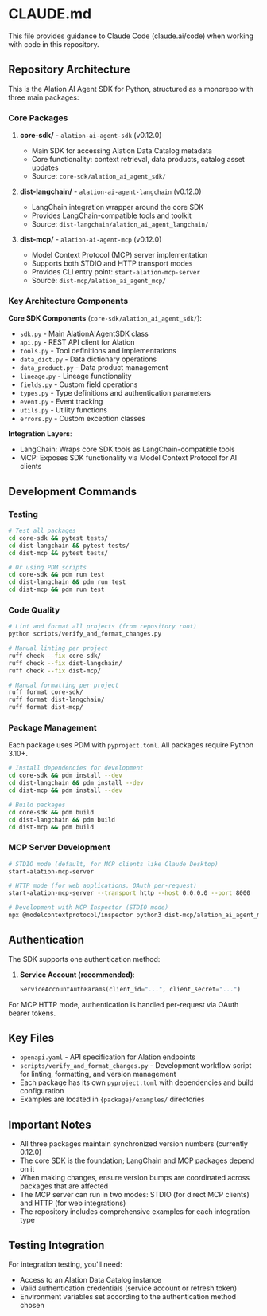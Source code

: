 # CLAUDE.md

This file provides guidance to Claude Code (claude.ai/code) when working with code in this repository.

## Repository Architecture

This is the Alation AI Agent SDK for Python, structured as a monorepo with three main packages:

### Core Packages

1. **core-sdk/** - `alation-ai-agent-sdk` (v0.12.0)
   - Main SDK for accessing Alation Data Catalog metadata
   - Core functionality: context retrieval, data products, catalog asset updates
   - Source: `core-sdk/alation_ai_agent_sdk/`

2. **dist-langchain/** - `alation-ai-agent-langchain` (v0.12.0)
   - LangChain integration wrapper around the core SDK
   - Provides LangChain-compatible tools and toolkit
   - Source: `dist-langchain/alation_ai_agent_langchain/`

3. **dist-mcp/** - `alation-ai-agent-mcp` (v0.12.0)
   - Model Context Protocol (MCP) server implementation
   - Supports both STDIO and HTTP transport modes
   - Provides CLI entry point: `start-alation-mcp-server`
   - Source: `dist-mcp/alation_ai_agent_mcp/`

### Key Architecture Components

**Core SDK Components** (`core-sdk/alation_ai_agent_sdk/`):
- `sdk.py` - Main AlationAIAgentSDK class
- `api.py` - REST API client for Alation
- `tools.py` - Tool definitions and implementations
- `data_dict.py` - Data dictionary operations
- `data_product.py` - Data product management
- `lineage.py` - Lineage functionality
- `fields.py` - Custom field operations
- `types.py` - Type definitions and authentication parameters
- `event.py` - Event tracking
- `utils.py` - Utility functions
- `errors.py` - Custom exception classes

**Integration Layers**:
- LangChain: Wraps core SDK tools as LangChain-compatible tools
- MCP: Exposes SDK functionality via Model Context Protocol for AI clients

## Development Commands

### Testing
```bash
# Test all packages
cd core-sdk && pytest tests/
cd dist-langchain && pytest tests/
cd dist-mcp && pytest tests/

# Or using PDM scripts
cd core-sdk && pdm run test
cd dist-langchain && pdm run test
cd dist-mcp && pdm run test
```

### Code Quality
```bash
# Lint and format all projects (from repository root)
python scripts/verify_and_format_changes.py

# Manual linting per project
ruff check --fix core-sdk/
ruff check --fix dist-langchain/
ruff check --fix dist-mcp/

# Manual formatting per project
ruff format core-sdk/
ruff format dist-langchain/
ruff format dist-mcp/
```

### Package Management
Each package uses PDM with `pyproject.toml`. All packages require Python 3.10+.

```bash
# Install dependencies for development
cd core-sdk && pdm install --dev
cd dist-langchain && pdm install --dev
cd dist-mcp && pdm install --dev

# Build packages
cd core-sdk && pdm build
cd dist-langchain && pdm build
cd dist-mcp && pdm build
```

### MCP Server Development
```bash
# STDIO mode (default, for MCP clients like Claude Desktop)
start-alation-mcp-server

# HTTP mode (for web applications, OAuth per-request)
start-alation-mcp-server --transport http --host 0.0.0.0 --port 8000

# Development with MCP Inspector (STDIO mode)
npx @modelcontextprotocol/inspector python3 dist-mcp/alation_ai_agent_mcp/server.py
```

## Authentication

The SDK supports one authentication method:

1. **Service Account (recommended)**:
   ```python
   ServiceAccountAuthParams(client_id="...", client_secret="...")
   ```

For MCP HTTP mode, authentication is handled per-request via OAuth bearer tokens.

## Key Files

- `openapi.yaml` - API specification for Alation endpoints
- `scripts/verify_and_format_changes.py` - Development workflow script for linting, formatting, and version management
- Each package has its own `pyproject.toml` with dependencies and build configuration
- Examples are located in `{package}/examples/` directories

## Important Notes

- All three packages maintain synchronized version numbers (currently 0.12.0)
- The core SDK is the foundation; LangChain and MCP packages depend on it
- When making changes, ensure version bumps are coordinated across packages that are affected
- The MCP server can run in two modes: STDIO (for direct MCP clients) and HTTP (for web integrations)
- The repository includes comprehensive examples for each integration type

## Testing Integration

For integration testing, you'll need:
- Access to an Alation Data Catalog instance
- Valid authentication credentials (service account or refresh token)
- Environment variables set according to the authentication method chosen